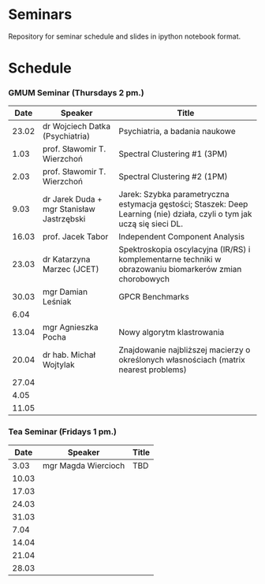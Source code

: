 # Seminars
Repository for seminar schedule and slides in ipython notebook format.

# Schedule
### GMUM Seminar (Thursdays 2 pm.)
| Date  | Speaker                                            | Title                                                      |
|-------|----------------------------------------------------|----------------------------------------------------------- | 
| 23.02 | dr Wojciech Datka (Psychiatria)                    | Psychiatria, a badania naukowe                             |
| 1.03  | prof. Sławomir T. Wierzchoń                        | Spectral Clustering #1 (3PM)                               |
| 2.03  | prof. Sławomir T. Wierzchoń                        | Spectral Clustering #2 (1PM)                               |
| 9.03  | dr Jarek Duda + mgr Stanisław Jastrzębski          | Jarek: Szybka parametryczna estymacja gęstości; Staszek: Deep Learning (nie) działa, czyli o tym jak uczą się sieci DL.    |
| 16.03 | prof. Jacek Tabor                                  | Independent Component Analysis                             |
| 23.03 | dr Katarzyna Marzec (JCET)                         | Spektroskopia oscylacyjna (IR/RS) i komplementarne techniki w obrazowaniu biomarkerów zmian chorobowych |
| 30.03 | mgr Damian Leśniak                                 | GPCR Benchmarks                                            |
| 6.04  |                                                    |                                                            |
| 13.04 | mgr Agnieszka Pocha                                | Nowy algorytm klastrowania                                 |
| 20.04 | dr hab. Michał Wojtylak                            | Znajdowanie najbliższej macierzy o określonych własnościach (matrix nearest problems)                                    |
| 27.04 |                                                    |                                                            |
|  4.05 |                                                    |                                                            |
| 11.05 |                                                    |                                                            |

### Tea Seminar (Fridays 1 pm.)
| Date  | Speaker                                            | Title                                                      |
|-------|----------------------------------------------------|----------------------------------------------------------- | 
| 3.03  | mgr Magda Wiercioch                                | TBD                                                        |
| 10.03 |                                                    |                                                            |
| 17.03 |                                                    |                                                            |
| 24.03 |                                                    |                                                            |
| 31.03 |                                                    |                                                            |
| 7.04  |                                                    |                                                            |
| 14.04 |                                                    |                                                            |
| 21.04 |                                                    |                                                            |
| 28.03 |                                                    |                                                            |

